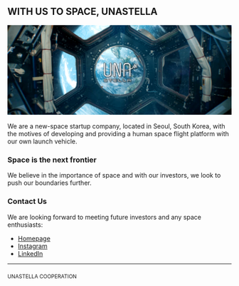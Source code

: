 ## WITH US TO SPACE, UNASTELLA

 

![UNASTELLA](https://github.com/UNASTELLA-Cooperation/.github/blob/964504d33f902b210ef3cd392ac9b1b64cec7788/profile/banner.png)

 

We are a new-space startup company, located in Seoul, South Korea, with the motives of developing and providing a human space flight platform with our own launch vehicle.

 

### Space is the next frontier

 

We believe in the importance of space and with our investors, we look to push our boundaries further. 


### Contact Us

 

We are looking forward to meeting future investors and any space enthusiasts:

 

- [Homepage](https://unastella.co)
- [Instagram](https://www.instagram.com/unastella.co/)
- [LinkedIn](https://www.linkedin.com/company/unastella)

---

 

<sub>UNASTELLA COOPERATION</sub>
